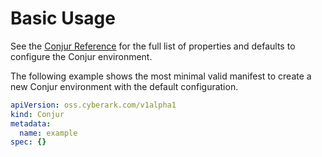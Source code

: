 # Basic Usage

See the [Conjur Reference][conjur_reference] for the full list of properties and defaults to configure the Conjur environment.

The following example shows the most minimal valid manifest to create a new Conjur environment with the default configuration.

```yaml
apiVersion: oss.cyberark.com/v1alpha1
kind: Conjur
metadata:
  name: example
spec: {}
```

[conjur_reference]:../reference/conjur.md
